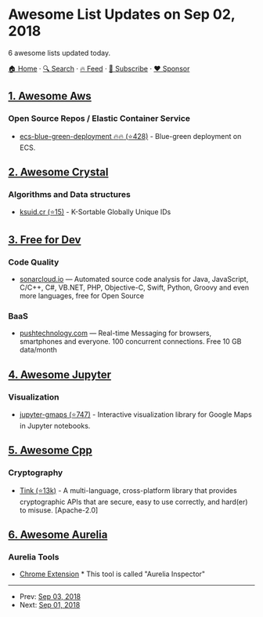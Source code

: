 # Awesome List Updates on Sep 02, 2018

6 awesome lists updated today.

[🏠 Home](/README.md) · [🔍 Search](https://www.trackawesomelist.com/search/) · [🔥 Feed](https://www.trackawesomelist.com/rss.xml) · [📮 Subscribe](https://trackawesomelist.us17.list-manage.com/subscribe?u=d2f0117aa829c83a63ec63c2f&id=36a103854c) · [❤️  Sponsor](https://github.com/sponsors/theowenyoung)



## [1. Awesome Aws](/content/donnemartin/awesome-aws/README.md)

### Open Source Repos / Elastic Container Service

*   [ecs-blue-green-deployment :fire::fire: (⭐428)](https://github.com/awslabs/ecs-blue-green-deployment) - Blue-green deployment on ECS.

## [2. Awesome Crystal](/content/veelenga/awesome-crystal/README.md)

### Algorithms and Data structures

*   [ksuid.cr (⭐15)](https://github.com/Sija/ksuid.cr) - K-Sortable Globally Unique IDs

## [3. Free for Dev](/content/ripienaar/free-for-dev/README.md)

### Code Quality

*   [sonarcloud.io](https://sonarcloud.io) — Automated source code analysis for Java, JavaScript, C/C++, C#, VB.NET, PHP, Objective-C, Swift, Python, Groovy and even more languages, free for Open Source

### BaaS

*   [pushtechnology.com](https://www.pushtechnology.com/) — Real-time Messaging for browsers, smartphones and everyone. 100 concurrent connections. Free 10 GB data/month

## [4. Awesome Jupyter](/content/markusschanta/awesome-jupyter/README.md)

### Visualization

*   [jupyter-gmaps (⭐747)](https://github.com/pbugnion/gmaps) - Interactive visualization library for Google Maps in Jupyter notebooks.

## [5. Awesome Cpp](/content/fffaraz/awesome-cpp/README.md)

### Cryptography

*   [Tink (⭐13k)](https://github.com/google/tink) - A multi-language, cross-platform library that provides cryptographic APIs that are secure, easy to use correctly, and hard(er) to misuse. \[Apache-2.0]

## [6. Awesome Aurelia](/content/aurelia-contrib/awesome-aurelia/README.md)

### Aurelia Tools

*   [Chrome Extension](https://chrome.google.com/webstore/detail/aurelia-inspector/ofemgdknaajmpeoblfdjkenbpcfbdefg) \* This tool is called "Aurelia Inspector"

---

- Prev: [Sep 03, 2018](/content/2018/09/03/README.md)
- Next: [Sep 01, 2018](/content/2018/09/01/README.md)